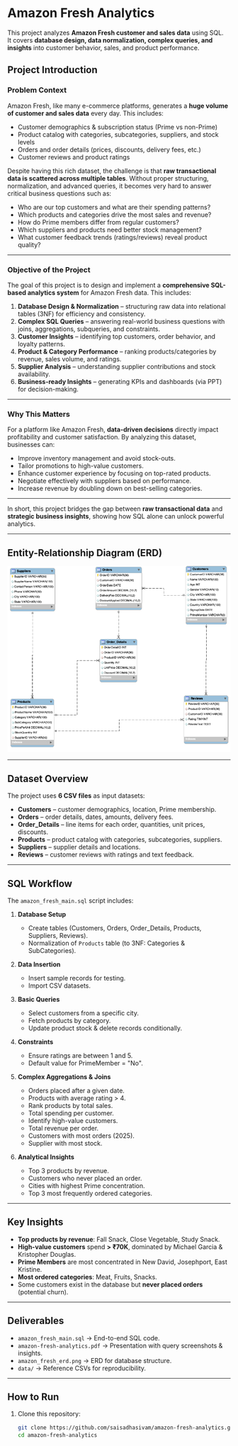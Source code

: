 # Amazon Fresh Analytics 

This project analyzes **Amazon Fresh customer and sales data** using SQL.  
It covers **database design, data normalization, complex queries, and insights** into customer behavior, sales, and product performance.  


## Project Introduction  

### Problem Context  
Amazon Fresh, like many e-commerce platforms, generates a **huge volume of customer and sales data** every day. This includes:  
- Customer demographics & subscription status (Prime vs non-Prime)  
- Product catalog with categories, subcategories, suppliers, and stock levels  
- Orders and order details (prices, discounts, delivery fees, etc.)  
- Customer reviews and product ratings  

Despite having this rich dataset, the challenge is that **raw transactional data is scattered across multiple tables**. Without proper structuring, normalization, and advanced queries, it becomes very hard to answer critical business questions such as:  
- Who are our top customers and what are their spending patterns?  
- Which products and categories drive the most sales and revenue?  
- How do Prime members differ from regular customers?  
- Which suppliers and products need better stock management?  
- What customer feedback trends (ratings/reviews) reveal product quality?  

---

### Objective of the Project  
The goal of this project is to design and implement a **comprehensive SQL-based analytics system** for Amazon Fresh data. This includes:  
1. **Database Design & Normalization** – structuring raw data into relational tables (3NF) for efficiency and consistency.  
2. **Complex SQL Queries** – answering real-world business questions with joins, aggregations, subqueries, and constraints.  
3. **Customer Insights** – identifying top customers, order behavior, and loyalty patterns.  
4. **Product & Category Performance** – ranking products/categories by revenue, sales volume, and ratings.  
5. **Supplier Analysis** – understanding supplier contributions and stock availability.  
6. **Business-ready Insights** – generating KPIs and dashboards (via PPT) for decision-making.  

---

### Why This Matters  
For a platform like Amazon Fresh, **data-driven decisions** directly impact profitability and customer satisfaction. By analyzing this dataset, businesses can:  
- Improve inventory management and avoid stock-outs.  
- Tailor promotions to high-value customers.  
- Enhance customer experience by focusing on top-rated products.  
- Negotiate effectively with suppliers based on performance.  
- Increase revenue by doubling down on best-selling categories.  

---

In short, this project bridges the gap between **raw transactional data** and **strategic business insights**, showing how SQL alone can unlock powerful analytics. 

---

## Entity-Relationship Diagram (ERD)
![ERD](amazon_fresh_erd.png)

---

## Dataset Overview
The project uses **6 CSV files** as input datasets:

- **Customers** – customer demographics, location, Prime membership.  
- **Orders** – order details, dates, amounts, delivery fees.  
- **Order_Details** – line items for each order, quantities, unit prices, discounts.  
- **Products** – product catalog with categories, subcategories, suppliers.  
- **Suppliers** – supplier details and locations.  
- **Reviews** – customer reviews with ratings and text feedback.  

---

## SQL Workflow
The `amazon_fresh_main.sql` script includes:

1. **Database Setup**
   - Create tables (Customers, Orders, Order_Details, Products, Suppliers, Reviews).
   - Normalization of `Products` table (to 3NF: Categories & SubCategories).

2. **Data Insertion**
   - Insert sample records for testing.
   - Import CSV datasets.

3. **Basic Queries**
   - Select customers from a specific city.  
   - Fetch products by category.  
   - Update product stock & delete records conditionally.  

4. **Constraints**
   - Ensure ratings are between 1 and 5.  
   - Default value for PrimeMember = "No".  

5. **Complex Aggregations & Joins**
   - Orders placed after a given date.  
   - Products with average rating > 4.  
   - Rank products by total sales.  
   - Total spending per customer.  
   - Identify high-value customers.  
   - Total revenue per order.  
   - Customers with most orders (2025).  
   - Supplier with most stock.  

6. **Analytical Insights**
   - Top 3 products by revenue.  
   - Customers who never placed an order.  
   - Cities with highest Prime concentration.  
   - Top 3 most frequently ordered categories.  

---

## Key Insights
- **Top products by revenue**: Fall Snack, Close Vegetable, Study Snack.  
- **High-value customers** spend **> ₹70K**, dominated by Michael Garcia & Kristopher Douglas.  
- **Prime Members** are most concentrated in New David, Josephport, East Kristine.  
- **Most ordered categories**: Meat, Fruits, Snacks.  
- Some customers exist in the database but **never placed orders** (potential churn).  

---

## Deliverables
- `amazon_fresh_main.sql` → End-to-end SQL code.  
- `amazon-fresh-analytics.pdf` → Presentation with query screenshots & insights.  
- `amazon_fresh_erd.png` → ERD for database structure.  
- `data/` → Reference CSVs for reproducibility.  

---

## How to Run
1. Clone this repository:
   ```bash
   git clone https://github.com/saisadhasivam/amazon-fresh-analytics.git
   cd amazon-fresh-analytics
